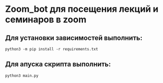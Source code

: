 # Zoom_bot для посещения лекций и семинаров в zoom

## Для установки зависимостей выполнить:

    python3 -m pip install -r requirements.txt

## Для апуска скрипта выполнить:
    
    python3 main.py